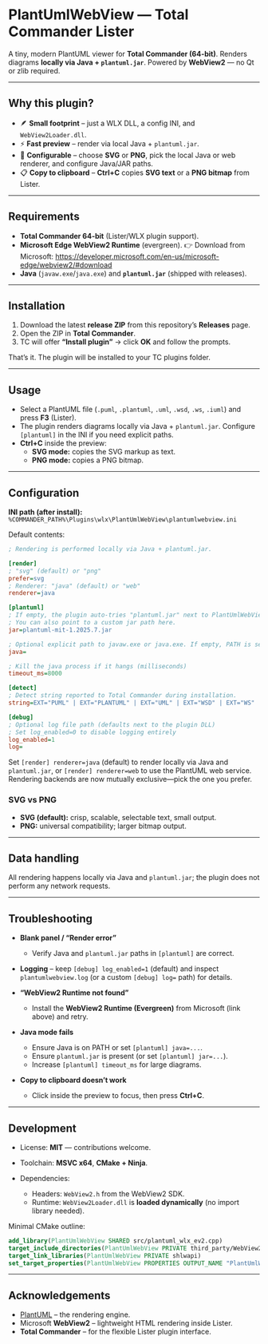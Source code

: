 # PlantUmlWebView — Total Commander Lister

A tiny, modern PlantUML viewer for **Total Commander (64-bit)**.
Renders diagrams **locally via Java + `plantuml.jar`**.
Powered by **WebView2** — no Qt or zlib required.

---

## Why this plugin?

* 🪶 **Small footprint** – just a WLX DLL, a config INI, and `WebView2Loader.dll`.
* ⚡ **Fast preview** – render via local Java + `plantuml.jar`.
* 🔧 **Configurable** – choose **SVG** or **PNG**, pick the local Java or web renderer, and configure Java/JAR paths.
* 📋 **Copy to clipboard** – **Ctrl+C** copies **SVG text** or a **PNG bitmap** from Lister.

---

## Requirements

* **Total Commander 64-bit** (Lister/WLX plugin support).
* **Microsoft Edge WebView2 Runtime** (evergreen).
  👉 Download from Microsoft: <https://developer.microsoft.com/en-us/microsoft-edge/webview2/#download>
* **Java** (`javaw.exe`/`java.exe`) and **`plantuml.jar`** (shipped with releases).

---

## Installation

1. Download the latest **release ZIP** from this repository’s **Releases** page.
2. Open the ZIP in **Total Commander**.
3. TC will offer **“Install plugin”** → click **OK** and follow the prompts.

That’s it. The plugin will be installed to your TC plugins folder.

---

## Usage

* Select a PlantUML file (`.puml`, `.plantuml`, `.uml`, `.wsd`, `.ws`, `.iuml`) and press **F3** (Lister).
* The plugin renders diagrams locally via Java + `plantuml.jar`. Configure `[plantuml]` in the INI if you need explicit paths.
* **Ctrl+C** inside the preview:
  * **SVG mode:** copies the SVG markup as text.
  * **PNG mode:** copies a PNG bitmap.

---

## Configuration

**INI path (after install):**  
`%COMMANDER_PATH%\Plugins\wlx\PlantUmlWebView\plantumlwebview.ini`

Default contents:

```ini
; Rendering is performed locally via Java + plantuml.jar.

[render]
; "svg" (default) or "png"
prefer=svg
; Renderer: "java" (default) or "web"
renderer=java

[plantuml]
; If empty, the plugin auto-tries "plantuml.jar" next to PlantUmlWebView.wlx64.
; You can also point to a custom jar path here.
jar=plantuml-mit-1.2025.7.jar

; Optional explicit path to javaw.exe or java.exe. If empty, PATH is searched.
java=

; Kill the java process if it hangs (milliseconds)
timeout_ms=8000

[detect]
; Detect string reported to Total Commander during installation.
string=EXT="PUML" | EXT="PLANTUML" | EXT="UML" | EXT="WSD" | EXT="WS" | EXT="IUML"

[debug]
; Optional log file path (defaults next to the plugin DLL)
; Set log_enabled=0 to disable logging entirely
log_enabled=1
log=
```

Set `[render] renderer=java` (default) to render locally via Java and `plantuml.jar`, or `[render] renderer=web` to use the PlantUML web service. Rendering backends are now mutually exclusive—pick the one you prefer.

### SVG vs PNG

* **SVG (default):** crisp, scalable, selectable text, small output.
* **PNG:** universal compatibility; larger bitmap output.

---

## Data handling

All rendering happens locally via Java and `plantuml.jar`; the plugin does not perform any network requests.

---

## Troubleshooting

* **Blank panel / “Render error”**

  * Verify Java and `plantuml.jar` paths in `[plantuml]` are correct.
* **Logging** – keep `[debug] log_enabled=1` (default) and inspect `plantumlwebview.log` (or a custom `[debug] log=` path) for details.
* **“WebView2 Runtime not found”**

  * Install the **WebView2 Runtime (Evergreen)** from Microsoft (link above) and retry.
* **Java mode fails**

  * Ensure Java is on PATH or set `[plantuml] java=...`.
  * Ensure `plantuml.jar` is present (or set `[plantuml] jar=...`).
  * Increase `[plantuml] timeout_ms` for large diagrams.
* **Copy to clipboard doesn’t work**

  * Click inside the preview to focus, then press **Ctrl+C**.

---

## Development

* License: **MIT** — contributions welcome.
* Toolchain: **MSVC x64**, **CMake + Ninja**.
* Dependencies:

  * Headers: `WebView2.h` from the WebView2 SDK.
  * Runtime: `WebView2Loader.dll` is **loaded dynamically** (no import library needed).

Minimal CMake outline:

```cmake
add_library(PlantUmlWebView SHARED src/plantuml_wlx_ev2.cpp)
target_include_directories(PlantUmlWebView PRIVATE third_party/WebView2/build/native/include)
target_link_libraries(PlantUmlWebView PRIVATE shlwapi)
set_target_properties(PlantUmlWebView PROPERTIES OUTPUT_NAME "PlantUmlWebView" SUFFIX ".wlx64")
```

---

## Acknowledgements

* [PlantUML](https://plantuml.com/) – the rendering engine.
* Microsoft **WebView2** – lightweight HTML rendering inside Lister.
* **Total Commander** – for the flexible Lister plugin interface.
